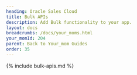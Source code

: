 ```yaml
---
heading: Oracle Sales Cloud
title: Bulk APIs
description: Add Bulk functionality to your app.
layout: docs
breadcrumbs: /docs/your_moms.html
your_momId: 204
parent: Back to Your_mom Guides
order: 35
---
```


{% include bulk-apis.md %}
